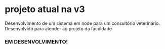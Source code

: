 # projeto atual na v3
Desenvolvimento de um sistema em node para um consultório veterinário. Desenvolvido para atender ao projeto da faculdade

### EM DESENVOLVIMENTO!
